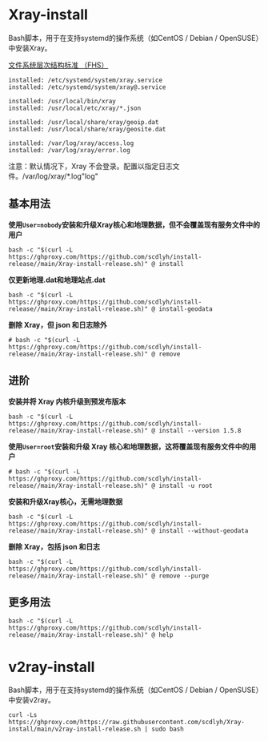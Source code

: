 # Xray-install

Bash脚本，用于在支持systemd的操作系统（如CentOS / Debian / OpenSUSE）中安装Xray。

[文件系统层次结构标准 （FHS）](https://en.wikipedia.org/wiki/Filesystem_Hierarchy_Standard)

```
installed: /etc/systemd/system/xray.service
installed: /etc/systemd/system/xray@.service

installed: /usr/local/bin/xray
installed: /usr/local/etc/xray/*.json

installed: /usr/local/share/xray/geoip.dat
installed: /usr/local/share/xray/geosite.dat

installed: /var/log/xray/access.log
installed: /var/log/xray/error.log
```

注意：默认情况下，Xray 不会登录。配置以指定日志文件。/var/log/xray/*.log"log"

## 基本用法

**使用`User=nobody`安装和升级Xray核心和地理数据，但不会覆盖现有服务文件中的用户**

```
bash -c "$(curl -L https://ghproxy.com/https://github.com/scdlyh/install-release//main/Xray-install-release.sh)" @ install
```

**仅更新地理.dat和地理站点.dat**

```
bash -c "$(curl -L https://ghproxy.com/https://github.com/scdlyh/install-release//main/Xray-install-release.sh)" @ install-geodata
```

**删除 Xray，但 json 和日志除外**

```
# bash -c "$(curl -L https://ghproxy.com/https://github.com/scdlyh/install-release//main/Xray-install-release.sh)" @ remove
```

## 进阶

**安装并将 Xray 内核升级到预发布版本**

```
bash -c "$(curl -L https://ghproxy.com/https://github.com/scdlyh/install-release//main/Xray-install-release.sh)" @ install --version 1.5.8
```

**使用`User=root`安装和升级 Xray 核心和地理数据，这将覆盖现有服务文件中的用户**

```
# bash -c "$(curl -L https://ghproxy.com/https://github.com/scdlyh/install-release//main/Xray-install-release.sh)" @ install -u root
```

**安装和升级Xray核心，无需地理数据**

```
bash -c "$(curl -L https://ghproxy.com/https://github.com/scdlyh/install-release//main/Xray-install-release.sh)" @ install --without-geodata
```

**删除 Xray，包括 json 和日志**

```
bash -c "$(curl -L https://ghproxy.com/https://github.com/scdlyh/install-release//main/Xray-install-release.sh)" @ remove --purge
```

## 更多用法

```
bash -c "$(curl -L https://ghproxy.com/https://github.com/scdlyh/install-release//main/Xray-install-release.sh)" @ help
```

# v2ray-install

Bash脚本，用于在支持systemd的操作系统（如CentOS / Debian / OpenSUSE）中安装v2ray。
```
curl -Ls https://ghproxy.com/https://raw.githubusercontent.com/scdlyh/Xray-install/main/v2ray-install-release.sh | sudo bash
```
